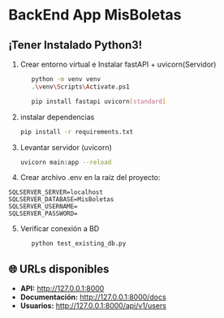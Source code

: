 # BackEnd App MisBoletas

## ¡Tener Instalado Python3!

1. Crear entorno virtual e Instalar fastAPI + uvicorn(Servidor)

   ```bash
      python -m venv venv
      .\venv\Scripts\Activate.ps1
   ```

   ```bash
      pip install fastapi uvicorn[standard]
   ```

2. instalar dependencias

   ```bash
   pip install -r requirements.txt
   ```

3. Levantar servidor (uvicorn)

   ```bash
   uvicorn main:app --reload
   ```

4. Crear archivo .env en la raíz del proyecto:

```env
SQLSERVER_SERVER=localhost
SQLSERVER_DATABASE=MisBoletas
SQLSERVER_USERNAME=
SQLSERVER_PASSWORD=
```

5. Verificar conexión a BD

   ```bash
      python test_existing_db.py
   ```

## 🌐 URLs disponibles

- **API:** http://127.0.0.1:8000
- **Documentación:** http://127.0.0.1:8000/docs
- **Usuarios:** http://127.0.0.1:8000/api/v1/users

